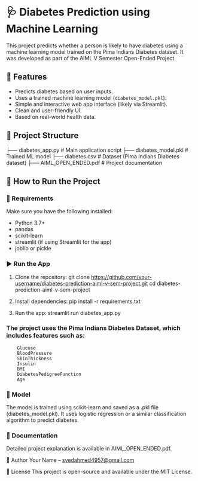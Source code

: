 # 🩺 Diabetes Prediction using Machine Learning

This project predicts whether a person is likely to have diabetes using a machine learning model trained on the Pima Indians Diabetes dataset. It was developed as part of the AIML V Semester Open-Ended Project.

## 📌 Features

- Predicts diabetes based on user inputs.
- Uses a trained machine learning model (`diabetes_model.pkl`).
- Simple and interactive web app interface (likely via Streamlit).
- Clean and user-friendly UI.
- Based on real-world health data.

## 📂 Project Structure

├── diabetes_app.py       # Main application script
├── diabetes_model.pkl    # Trained ML model 
├── diabetes.csv          # Dataset (Pima Indians Diabetes dataset) 
├── AIML_OPEN_ENDED.pdf   # Project documentation


## 🚀 How to Run the Project

### 🔧 Requirements

Make sure you have the following installed:

- Python 3.7+
- pandas
- scikit-learn
- streamlit (if using Streamlit for the app)
- joblib or pickle

### ▶️ Run the App

1. Clone the repository:
   git clone https://github.com/your-username/diabetes-prediction-aiml-v-sem-project.git
   cd diabetes-prediction-aiml-v-sem-project

2. Install dependencies:
        pip install -r requirements.txt
   
4. Run the app:
        streamlit run diabetes_app.py
   
   
### The project uses the Pima Indians Diabetes Dataset, which includes features such as:
        Glucose
        BloodPressure
        SkinThickness
        Insulin
        BMI
        DiabetesPedigreeFunction
        Age
### 🤖 Model
The model is trained using scikit-learn and saved as a .pkl file (diabetes_model.pkl). It uses logistic regression or a similar classification algorithm to predict diabetes.

### 📘 Documentation
Detailed project explanation is available in AIML_OPEN_ENDED.pdf.

📌 Author
Your Name – syedahmed4957@gmail.com

📝 License
This project is open-source and available under the MIT License.
